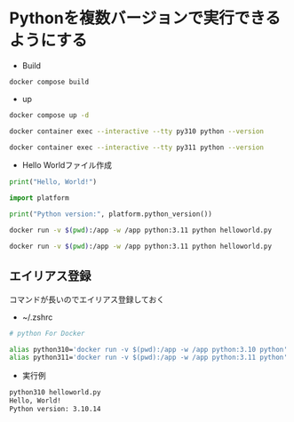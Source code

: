 # Pythonを複数バージョンで実行できるようにする

- Build

```sh
docker compose build
```

- up

```sh
docker compose up -d
```

```sh
docker container exec --interactive --tty py310 python --version
```

```sh
docker container exec --interactive --tty py311 python --version
```

- Hello Worldファイル作成

```helloworld.py
print("Hello, World!")

import platform

print("Python version:", platform.python_version())

```

```sh
docker run -v $(pwd):/app -w /app python:3.11 python helloworld.py
```

```sh
docker run -v $(pwd):/app -w /app python:3.11 python helloworld.py
```

## エイリアス登録

コマンドが長いのでエイリアス登録しておく

- ~/.zshrc

```sh
# python For Docker

alias python310='docker run -v $(pwd):/app -w /app python:3.10 python'
alias python311='docker run -v $(pwd):/app -w /app python:3.11 python'
```

- 実行例

```sh
python310 helloworld.py
Hello, World!
Python version: 3.10.14
```
